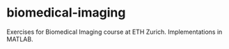# biomedical-imaging
Exercises for Biomedical Imaging course at ETH Zurich. Implementations in MATLAB.
